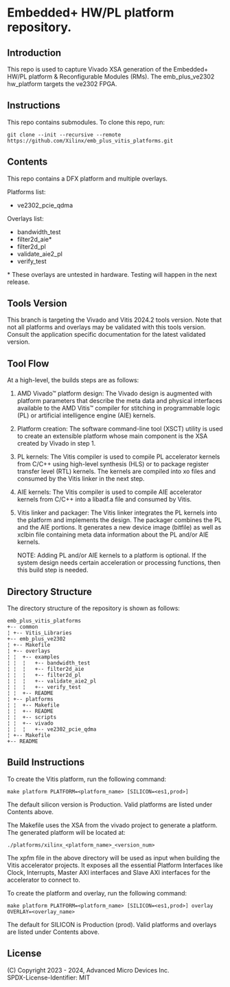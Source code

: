 
# Embedded+ HW/PL platform repository.

## Introduction
This repo is used to capture Vivado XSA generation of the Embedded+ HW/PL platform & Reconfigurable Modules (RMs).
The emb_plus_ve2302 hw_platform targets the ve2302 FPGA.

## Instructions

This repo contains submodules. To clone this repo, run:
```
git clone --init --recursive --remote https://github.com/Xilinx/emb_plus_vitis_platforms.git
```

## Contents

This repo contains a DFX platform and multiple overlays.

Platforms list:
- ve2302_pcie_qdma

Overlays list:
- bandwidth_test
- filter2d_aie\*
- filter2d_pl
- validate_aie2_pl
- verify_test

\* These overlays are untested in hardware.  Testing will happen in the next release.

## Tools Version

This branch is targeting the Vivado and Vitis 2024.2 tools version. Note that
not all platforms and overlays may be validated with this tools version. Consult
the application specific documentation for the latest validated version.

## Tool Flow

At a high-level, the builds steps are as follows:

1. AMD Vivado™ platform design: The Vivado design is augmented with platform parameters that describe the meta data and physical interfaces available to the AMD Vitis™ compiler for stitching in programmable logic (PL) or artificial intelligence engine (AIE) kernels.

2. Platform creation: The software command-line tool (XSCT) utility is used to create an extensible platform whose main component is the XSA created by Vivado in step 1.

3. PL kernels: The Vitis compiler is used to compile PL accelerator kernels from C/C++ using high-level synthesis (HLS) or to package register transfer level (RTL) kernels. The kernels are compiled into xo files and consumed by the Vitis linker in the next step.

4. AIE kernels: The Vitis compiler is used to compile AIE accelerator kernels from C/C++ into a libadf.a file and consumed by Vitis.

5. Vitis linker and packager: The Vitis linker integrates the PL kernels into the platform and implements the design. The packager combines the PL and the AIE portions.  It generates a new device image (bitfile) as well as xclbin file containing meta data information about the PL and/or AIE kernels.

    NOTE: Adding PL and/or AIE kernels to a platform is optional. If the system design needs certain acceleration or processing functions, then this build step is needed.

## Directory Structure

The directory structure of the repository is shown as follows:
```
emb_plus_vitis_platforms
+-- common
¦ +-- Vitis_Libraries
+-- emb_plus_ve2302
¦ +-- Makefile
¦ +-- overlays
¦ ¦  +-- examples
¦ ¦  ¦   +-- bandwidth_test
¦ ¦  ¦   +-- filter2d_aie
¦ ¦  ¦   +-- filter2d_pl
¦ ¦  ¦   +-- validate_aie2_pl
¦ ¦  ¦   +-- verify_test
¦ ¦  +-- README
¦ +-- platforms
¦ ¦  +-- Makefile
¦ ¦  +-- README
¦ ¦  +-- scripts
¦ ¦  +-- vivado
¦ ¦  ¦   +-- ve2302_pcie_qdma
¦ +-- Makefile
+-- README
```
## Build Instructions

To create the Vitis platform, run the following command:

```
make platform PLATFORM=<platform_name> [SILICON=<es1,prod>]
```

The default silicon version is Production.  Valid platforms are listed under Contents above.

The Makefile uses the XSA from the vivado project to generate a platform.
The generated platform will be located at:

```
./platforms/xilinx_<platform_name>_<version_num>
```

The xpfm file in the above directory  will be used as input
when building the Vitis accelerator projects. It exposes all
the essential Platform Interfaces like Clock, Interrupts, Master
AXI interfaces and Slave AXI interfaces for the accelerator to
connect to.

To create the platform and overlay, run the following command:

```
make platform PLATFORM=<platform_name> [SILICON=<es1,prod>] overlay OVERLAY=<overlay_name>
```

The default for SILICON is Production (prod).  Valid platforms and overlays are listed under Contents above.

## License

(C) Copyright 2023 - 2024, Advanced Micro Devices Inc.\
SPDX-License-Identifier: MIT

